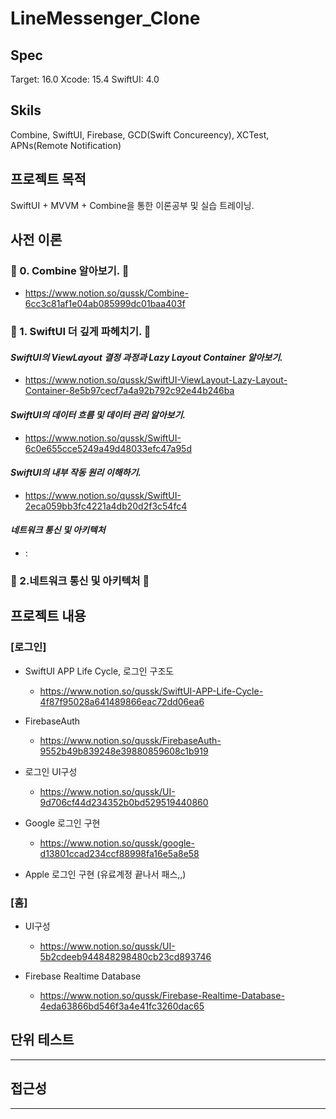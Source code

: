 # LineMessenger_Clone


## Spec
  
Target: 16.0
Xcode: 15.4
SwiftUI: 4.0



## Skils
  
  
Combine, SwiftUI, Firebase, GCD(Swift Concureency), XCTest, APNs(Remote Notification)



## 프로젝트 목적 
  
SwiftUI + MVVM + Combine을 통한 이론공부 및 실습 트레이닝. 




## 사전 이론

  

### 🐰 0. Combine 알아보기. 🐰
* https://www.notion.so/qussk/Combine-6cc3c81af1e04ab085999dc01baa403f
  
  

### 🐤 1. SwiftUI 더 깊게 파헤치기. 🐤

  
  
#### *SwiftUI의 ViewLayout 결정 과정과 Lazy Layout Container 알아보기.* 
* https://www.notion.so/qussk/SwiftUI-ViewLayout-Lazy-Layout-Container-8e5b97cecf7a4a92b792c92e44b246ba
  
  

#### *SwiftUI의 데이터 흐름 및 데이터 관리 알아보기.*  
* https://www.notion.so/qussk/SwiftUI-6c0e655cce5249a49d48033efc47a95d
  
  

#### *SwiftUI의 내부 작동 원리 이해하기.*
* https://www.notion.so/qussk/SwiftUI-2eca059bb3fc4221a4db20d2f3c54fc4
 
 
#### *네트워크 통신 및 아키텍처* 
 * : 



### 🌟 2.네트워크 통신 및 아키텍처 🌟
  
  


## 프로젝트 내용
  

### [로그인]

* SwiftUI APP Life Cycle, 로그인 구조도
    * https://www.notion.so/qussk/SwiftUI-APP-Life-Cycle-4f87f95028a641489866eac72dd06ea6

* FirebaseAuth
    * https://www.notion.so/qussk/FirebaseAuth-9552b49b839248e39880859608c1b919
  
  
  
* 로그인 UI구성
    * https://www.notion.so/qussk/UI-9d706cf44d234352b0bd529519440860


* Google 로그인 구현
    * https://www.notion.so/qussk/google-d13801ccad234ccf88998fa16e5a8e58


* Apple 로그인 구현
(유료계정 끝나서 패스,,)


### [홈]

* UI구성
    * https://www.notion.so/qussk/UI-5b2cdeeb944848298480cb23cd893746


* Firebase Realtime Database
    * https://www.notion.so/qussk/Firebase-Realtime-Database-4eda63866bd546f3a4e41fc3260dac65



## 단위 테스트
***



## 접근성
***






